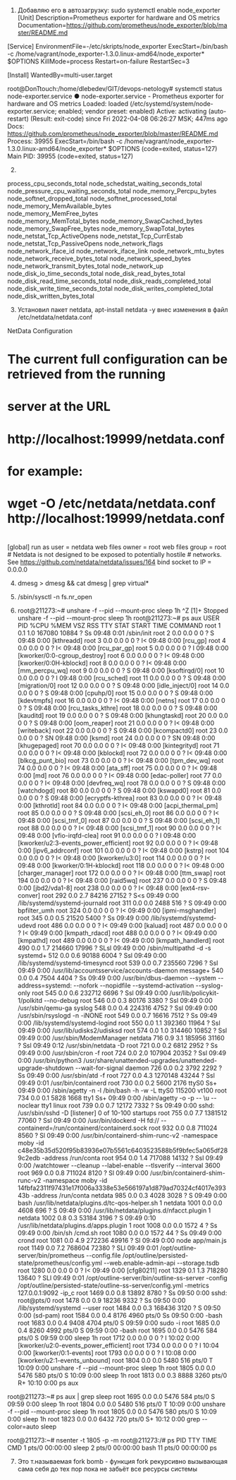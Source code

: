 1.  Добавляю его в автозагрузку: sudo systemctl enable node_exporter
[Unit]
Description=Prometheus exporter for hardware and OS metrics
Documentation=https://github.com/prometheus/node_exporter/blob/master/README.md

[Service]
EnvironmentFile=-/etc/skripts/node_exporter
ExecStart=/bin/bash -c /home/vagrant/node_exporter-1.3.0.linux-amd64/node_exporter* $OPTIONS
KillMode=process
Restart=on-failure
RestartSec=3

[Install]
WantedBy=multi-user.target

root@DonTtouch:/home/dlebedev/GIT/devops-netology# systemctl status node-exporter.service
● node-exporter.service - Prometheus exporter for hardware and OS metrics
     Loaded: loaded (/etc/systemd/system/node-exporter.service; enabled; vendor preset: enabled)
     Active: activating (auto-restart) (Result: exit-code) since Fri 2022-04-08 06:26:27 MSK; 447ms ago
       Docs: https://github.com/prometheus/node_exporter/blob/master/README.md
    Process: 39955 ExecStart=/bin/bash -c /home/vagrant/node_exporter-1.3.0.linux-amd64/node_exporter* $OPTIONS (code=exited, status=127)
   Main PID: 39955 (code=exited, status=127)

2.
process_cpu_seconds_total
node_schedstat_waiting_seconds_total
node_pressure_cpu_waiting_seconds_total 
node_memory_Percpu_bytes
node_softnet_dropped_total
node_softnet_processed_total
node_memory_MemAvailable_bytes  
node_memory_MemFree_bytes  
node_memory_MemTotal_bytes
node_memory_SwapCached_bytes  
node_memory_SwapFree_bytes 
node_memory_SwapTotal_bytes  
node_netstat_Tcp_ActiveOpens
node_netstat_Tcp_CurrEstab
node_netstat_Tcp_PassiveOpens
node_network_flags
node_network_iface_id
node_network_iface_link
node_network_mtu_bytes
node_network_receive_bytes_total
node_network_speed_bytes
node_network_transmit_bytes_total
node_network_up
node_disk_io_time_seconds_total
node_disk_read_bytes_total
node_disk_read_time_seconds_total
node_disk_reads_completed_total
node_disk_write_time_seconds_total
node_disk_writes_completed_total
node_disk_written_bytes_total

3.  Установил пакет netdata, apt-install netdata -y
внес изменения в файл /etc/netdata/netdata.conf 

NetData Configuration

# The current full configuration can be retrieved from the running
# server at the URL
#
#   http://localhost:19999/netdata.conf
#
# for example:
#
#   wget -O /etc/netdata/netdata.conf http://localhost:19999/netdata.conf
#

[global]
        run as user = netdata
        web files owner = root
        web files group = root
        # Netdata is not designed to be exposed to potentially hostile
        # networks. See https://github.com/netdata/netdata/issues/164
        bind socket to IP = 0.0.0.0


4.  dmesg > dmesg && cat dmesg | grep virtual*

5.  /sbin/sysctl -n fs.nr_open

6.   root@211273:~# unshare -f --pid --mount-proc sleep 1h
^Z
[1]+  Stopped                 unshare -f --pid --mount-proc sleep 1h
root@211273:~# ps aux
USER         PID %CPU %MEM    VSZ   RSS TTY      STAT START   TIME COMMAND
root           1  0.1  1.0 167080 10884 ?        Ss   09:48   0:01 /sbin/init
root           2  0.0  0.0      0     0 ?        S    09:48   0:00 [kthreadd]
root           3  0.0  0.0      0     0 ?        I<   09:48   0:00 [rcu_gp]
root           4  0.0  0.0      0     0 ?        I<   09:48   0:00 [rcu_par_gp]
root           5  0.0  0.0      0     0 ?        I    09:48   0:00 [kworker/0:0-cgroup_destroy]
root           6  0.0  0.0      0     0 ?        I<   09:48   0:00 [kworker/0:0H-kblockd]
root           8  0.0  0.0      0     0 ?        I<   09:48   0:00 [mm_percpu_wq]
root           9  0.0  0.0      0     0 ?        S    09:48   0:00 [ksoftirqd/0]
root          10  0.0  0.0      0     0 ?        I    09:48   0:00 [rcu_sched]
root          11  0.0  0.0      0     0 ?        S    09:48   0:00 [migration/0]
root          12  0.0  0.0      0     0 ?        S    09:48   0:00 [idle_inject/0]
root          14  0.0  0.0      0     0 ?        S    09:48   0:00 [cpuhp/0]
root          15  0.0  0.0      0     0 ?        S    09:48   0:00 [kdevtmpfs]
root          16  0.0  0.0      0     0 ?        I<   09:48   0:00 [netns]
root          17  0.0  0.0      0     0 ?        S    09:48   0:00 [rcu_tasks_kthre]
root          18  0.0  0.0      0     0 ?        S    09:48   0:00 [kauditd]
root          19  0.0  0.0      0     0 ?        S    09:48   0:00 [khungtaskd]
root          20  0.0  0.0      0     0 ?        S    09:48   0:00 [oom_reaper]
root          21  0.0  0.0      0     0 ?        I<   09:48   0:00 [writeback]
root          22  0.0  0.0      0     0 ?        S    09:48   0:00 [kcompactd0]
root          23  0.0  0.0      0     0 ?        SN   09:48   0:00 [ksmd]
root          24  0.0  0.0      0     0 ?        SN   09:48   0:00 [khugepaged]
root          70  0.0  0.0      0     0 ?        I<   09:48   0:00 [kintegrityd]
root          71  0.0  0.0      0     0 ?        I<   09:48   0:00 [kblockd]
root          72  0.0  0.0      0     0 ?        I<   09:48   0:00 [blkcg_punt_bio]
root          73  0.0  0.0      0     0 ?        I<   09:48   0:00 [tpm_dev_wq]
root          74  0.0  0.0      0     0 ?        I<   09:48   0:00 [ata_sff]
root          75  0.0  0.0      0     0 ?        I<   09:48   0:00 [md]
root          76  0.0  0.0      0     0 ?        I<   09:48   0:00 [edac-poller]
root          77  0.0  0.0      0     0 ?        I<   09:48   0:00 [devfreq_wq]
root          78  0.0  0.0      0     0 ?        S    09:48   0:00 [watchdogd]
root          80  0.0  0.0      0     0 ?        S    09:48   0:00 [kswapd0]
root          81  0.0  0.0      0     0 ?        S    09:48   0:00 [ecryptfs-kthrea]
root          83  0.0  0.0      0     0 ?        I<   09:48   0:00 [kthrotld]
root          84  0.0  0.0      0     0 ?        I<   09:48   0:00 [acpi_thermal_pm]
root          85  0.0  0.0      0     0 ?        S    09:48   0:00 [scsi_eh_0]
root          86  0.0  0.0      0     0 ?        I<   09:48   0:00 [scsi_tmf_0]
root          87  0.0  0.0      0     0 ?        S    09:48   0:00 [scsi_eh_1]
root          88  0.0  0.0      0     0 ?        I<   09:48   0:00 [scsi_tmf_1]
root          90  0.0  0.0      0     0 ?        I<   09:48   0:00 [vfio-irqfd-clea]
root          91  0.0  0.0      0     0 ?        I    09:48   0:00 [kworker/u2:3-events_power_efficient]
root          92  0.0  0.0      0     0 ?        I<   09:48   0:00 [ipv6_addrconf]
root         101  0.0  0.0      0     0 ?        I<   09:48   0:00 [kstrp]
root         104  0.0  0.0      0     0 ?        I<   09:48   0:00 [kworker/u3:0]
root         114  0.0  0.0      0     0 ?        I<   09:48   0:00 [kworker/0:1H-kblockd]
root         118  0.0  0.0      0     0 ?        I<   09:48   0:00 [charger_manager]
root         172  0.0  0.0      0     0 ?        I<   09:48   0:00 [ttm_swap]
root         194  0.0  0.0      0     0 ?        I<   09:48   0:00 [raid5wq]
root         237  0.0  0.0      0     0 ?        S    09:48   0:00 [jbd2/vda1-8]
root         238  0.0  0.0      0     0 ?        I<   09:48   0:00 [ext4-rsv-conver]
root         292  0.0  2.7  84216 27152 ?        S<s  09:49   0:00 /lib/systemd/systemd-journald
root         311  0.0  0.0   2488   516 ?        S    09:49   0:00 bpfilter_umh
root         324  0.0  0.0      0     0 ?        I<   09:49   0:00 [ipmi-msghandler]
root         345  0.0  0.5  21520  5400 ?        Ss   09:49   0:00 /lib/systemd/systemd-udevd
root         486  0.0  0.0      0     0 ?        I<   09:49   0:00 [kaluad]
root         487  0.0  0.0      0     0 ?        I<   09:49   0:00 [kmpath_rdacd]
root         488  0.0  0.0      0     0 ?        I<   09:49   0:00 [kmpathd]
root         489  0.0  0.0      0     0 ?        I<   09:49   0:00 [kmpath_handlerd]
root         490  0.0  1.7 214660 17996 ?        SLsl 09:49   0:00 /sbin/multipathd -d -s
systemd+     512  0.0  0.6  90188  6004 ?        Ssl  09:49   0:00 /lib/systemd/systemd-timesyncd
root         539  0.0  0.7 235560  7296 ?        Ssl  09:49   0:00 /usr/lib/accountsservice/accounts-daemon
message+     540  0.0  0.4   7504  4404 ?        Ss   09:49   0:00 /usr/bin/dbus-daemon --system --address=systemd: --nofork --nopidfile --systemd-activation --syslog-only
root         545  0.0  0.6 232712  6696 ?        Ssl  09:49   0:00 /usr/lib/policykit-1/polkitd --no-debug
root         546  0.0  0.3  80176  3380 ?        Ssl  09:49   0:00 /usr/sbin/qemu-ga
syslog       548  0.0  0.4 224316  4752 ?        Ssl  09:49   0:00 /usr/sbin/rsyslogd -n -iNONE
root         549  0.0  0.7  16616  7512 ?        Ss   09:49   0:00 /lib/systemd/systemd-logind
root         550  0.0  1.1 392360 11964 ?        Ssl  09:49   0:00 /usr/lib/udisks2/udisksd
root         574  0.0  1.0 314460 10852 ?        Ssl  09:49   0:00 /usr/sbin/ModemManager
netdata      716  0.9  3.1 185956 31160 ?        Ssl  09:49   0:12 /usr/sbin/netdata -D
root         721  0.0  0.2   6812  2952 ?        Ss   09:49   0:00 /usr/sbin/cron -f
root         724  0.0  2.0 107904 20352 ?        Ssl  09:49   0:00 /usr/bin/python3 /usr/share/unattended-upgrades/unattended-upgrade-shutdown --wait-for-signal
daemon       726  0.0  0.2   3792  2292 ?        Ss   09:49   0:00 /usr/sbin/atd -f
root         727  0.0  4.3 1270148 43244 ?       Ssl  09:49   0:01 /usr/bin/containerd
root         730  0.0  0.2   5600  2176 ttyS0    Ss+  09:49   0:00 /sbin/agetty -n -l /bin/bash -h -w -L ttyS0 115200 vt100
root         734  0.0  0.1   5828  1668 tty1     Ss+  09:49   0:00 /sbin/agetty -o -p -- \u --noclear tty1 linux
root         739  0.0  0.7  12172  7332 ?        Ss   09:49   0:00 sshd: /usr/sbin/sshd -D [listener] 0 of 10-100 startups
root         755  0.0  7.7 1381512 77060 ?       Ssl  09:49   0:00 /usr/bin/dockerd -H fd:// --containerd=/run/containerd/containerd.sock
root         932  0.0  0.8 711024  8560 ?        Sl   09:49   0:00 /usr/bin/containerd-shim-runc-v2 -namespace moby -id c48e35b35d520f95b83936e07b5561c6403523588b5f9bfec5a065df289c2edb -address 
/run/conta
root         954  0.0  1.4 717088 14132 ?        Ssl  09:49   0:00 /watchtower --cleanup --label-enable --tlsverify --interval 3600
root         969  0.0  0.8 711024  8120 ?        Sl   09:49   0:00 /usr/bin/containerd-shim-runc-v2 -namespace moby -id 14fbfa2311f97431e17f006a3338e53e566197a1d879ad70324cf4017e39343b -address 
/run/conta
netdata      985  0.0  0.3   4028  3028 ?        S    09:49   0:00 bash /usr/lib/netdata/plugins.d/tc-qos-helper.sh 1
netdata     1001  0.0  0.0   4608   696 ?        S    09:49   0:00 /usr/lib/netdata/plugins.d/nfacct.plugin 1
netdata     1002  0.8  0.3  53184  3196 ?        S    09:49   0:10 /usr/lib/netdata/plugins.d/apps.plugin 1
root        1008  0.0  0.0   1572     4 ?        Ss   09:49   0:00 /bin/sh /cmd.sh
root        1080  0.0  0.0   1572    44 ?        Ss   09:49   0:00 crond
root        1081  0.0  4.9 272236 49916 ?        Sl   09:49   0:00 node app/main.js
root        1149  0.0  7.2 768604 72380 ?        SLl  09:49   0:01 /opt/outline-server/bin/prometheus --config.file /opt/outline/persisted-state/prometheus/config.yml --web.enable-admin-api 
--storage.tsdb
root        1280  0.0  0.0      0     0 ?        I<   09:49   0:00 [cfg80211]
root        1329  0.1  1.3 718280 13640 ?        SLl  09:49   0:01 /opt/outline-server/bin/outline-ss-server -config /opt/outline/persisted-state/outline-ss-server/config.yml -metrics 127.0.0.1:9092 
-ip_c
root        1469  0.0  0.8  13892  8780 ?        Ss   09:50   0:00 sshd: root@pts/0
root        1478  0.0  0.9  18236  9332 ?        Ss   09:50   0:00 /lib/systemd/systemd --user
root        1484  0.0  0.3 168436  3120 ?        S    09:50   0:00 (sd-pam)
root        1584  0.0  0.4   8176  4960 pts/0    Ss   09:50   0:00 -bash
root        1683  0.0  0.4   9408  4704 pts/0    S    09:59   0:00 sudo -i
root        1685  0.0  0.4   8260  4992 pts/0    S    09:59   0:00 -bash
root        1695  0.0  0.0   5476   584 pts/0    S    09:59   0:00 sleep 1h
root        1712  0.0  0.0      0     0 ?        I    10:02   0:00 [kworker/u2:0-events_power_efficient]
root        1734  0.0  0.0      0     0 ?        I    10:04   0:00 [kworker/0:1-events]
root        1793  0.0  0.0      0     0 ?        I    10:08   0:00 [kworker/u2:1-events_unbound]
root        1804  0.0  0.0   5480   516 pts/0    T    10:09   0:00 unshare -f --pid --mount-proc sleep 1h
root        1805  0.0  0.0   5476   580 pts/0    S    10:09   0:00 sleep 1h
root        1813  0.0  0.3   8888  3260 pts/0    R+   10:10   0:00 ps aux

root@211273:~# ps aux | grep sleep
root        1695  0.0  0.0   5476   584 pts/0    S    09:59   0:00 sleep 1h
root        1804  0.0  0.0   5480   516 pts/0    T    10:09   0:00 unshare -f --pid --mount-proc sleep 1h
root        1805  0.0  0.0   5476   580 pts/0    S    10:09   0:00 sleep 1h
root        1823  0.0  0.0   6432   720 pts/0    S+   10:12   0:00 grep --color=auto sleep

root@211273:~# nsenter -t 1805 -p -m
root@211273:/# ps
    PID TTY          TIME CMD
      1 pts/0    00:00:00 sleep
      2 pts/0    00:00:00 bash
     11 pts/0    00:00:00 ps


7.  Это т.называемая fork bomb - функция fork рекурсивно вызывающая сама себя до тех пор пока не забьёт все ресурсы системы


